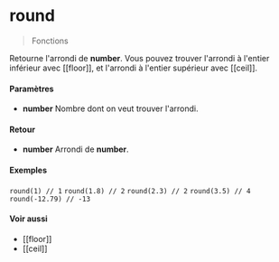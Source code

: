 # round
> Fonctions

Retourne l'arrondi de **number**.
Vous pouvez trouver l'arrondi à l'entier inférieur avec [[floor]], et l'arrondi à l'entier supérieur avec [[ceil]].

#### Paramètres

- **number** Nombre dont on veut trouver l'arrondi.

#### Retour

- **number** Arrondi de **number**.

#### Exemples

`round(1) // 1`
`round(1.8) // 2`
`round(2.3) // 2`
`round(3.5) // 4`
`round(-12.79) // -13`

#### Voir aussi

- [[floor]]
- [[ceil]]